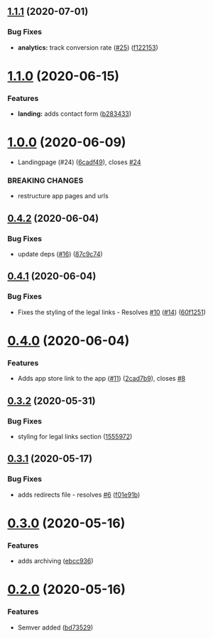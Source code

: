 ## [1.1.1](https://github.com/LucasCarioca/breath/compare/v1.1.0...v1.1.1) (2020-07-01)


### Bug Fixes

* **analytics:** track conversion rate ([#25](https://github.com/LucasCarioca/breath/issues/25)) ([f122153](https://github.com/LucasCarioca/breath/commit/f122153a31babd5ebf9d5f9862a2395bd0fc2d85))

# [1.1.0](https://github.com/LucasCarioca/breath/compare/v1.0.0...v1.1.0) (2020-06-15)


### Features

* **landing:** adds contact form ([b283433](https://github.com/LucasCarioca/breath/commit/b283433e2e27e60a96502704eea4e90a698e66b2))

# [1.0.0](https://github.com/LucasCarioca/breath/compare/v0.4.2...v1.0.0) (2020-06-09)


* Landingpage (#24) ([6cadf49](https://github.com/LucasCarioca/breath/commit/6cadf49e86cb64fa2be3ca23ef811340786bf3d4)), closes [#24](https://github.com/LucasCarioca/breath/issues/24)


### BREAKING CHANGES

* restructure app pages and urls

## [0.4.2](https://github.com/LucasCarioca/breath/compare/v0.4.1...v0.4.2) (2020-06-04)


### Bug Fixes

* update deps ([#16](https://github.com/LucasCarioca/breath/issues/16)) ([87c9c74](https://github.com/LucasCarioca/breath/commit/87c9c7453ce7f173c5050a95dd461a66c7953deb))

## [0.4.1](https://github.com/LucasCarioca/breath/compare/v0.4.0...v0.4.1) (2020-06-04)


### Bug Fixes

* Fixes the styling of the legal links - Resolves [#10](https://github.com/LucasCarioca/breath/issues/10) ([#14](https://github.com/LucasCarioca/breath/issues/14)) ([60f1251](https://github.com/LucasCarioca/breath/commit/60f125160c43ad2b789b37033cc9d124fe0c663f))

# [0.4.0](https://github.com/LucasCarioca/breath/compare/v0.3.2...v0.4.0) (2020-06-04)


### Features

* Adds app store link to the app ([#11](https://github.com/LucasCarioca/breath/issues/11)) ([2cad7b9](https://github.com/LucasCarioca/breath/commit/2cad7b9ca971487cbdf6474ef907b36ce41f7255)), closes [#8](https://github.com/LucasCarioca/breath/issues/8)

## [0.3.2](https://github.com/LucasCarioca/breath/compare/v0.3.1...v0.3.2) (2020-05-31)


### Bug Fixes

* styling for legal links section ([1555972](https://github.com/LucasCarioca/breath/commit/1555972c891859da328c7032abfc2a9a09374616))

## [0.3.1](https://github.com/LucasCarioca/breath/compare/v0.3.0...v0.3.1) (2020-05-17)


### Bug Fixes

* adds redirects file - resolves [#6](https://github.com/LucasCarioca/breath/issues/6) ([f01e91b](https://github.com/LucasCarioca/breath/commit/f01e91b781fdb8b24497578175f109bebbf9a469))

# [0.3.0](https://github.com/LucasCarioca/breath/compare/v0.2.0...v0.3.0) (2020-05-16)


### Features

* adds archiving ([ebcc936](https://github.com/LucasCarioca/breath/commit/ebcc936384738082d37d58a26911d50071d99673))

# [0.2.0](https://github.com/LucasCarioca/breath/compare/v0.1.1...v0.2.0) (2020-05-16)


### Features

* Semver added ([bd73529](https://github.com/LucasCarioca/breath/commit/bd7352957bdae91ad198f9750e9888d3fb643f39))
